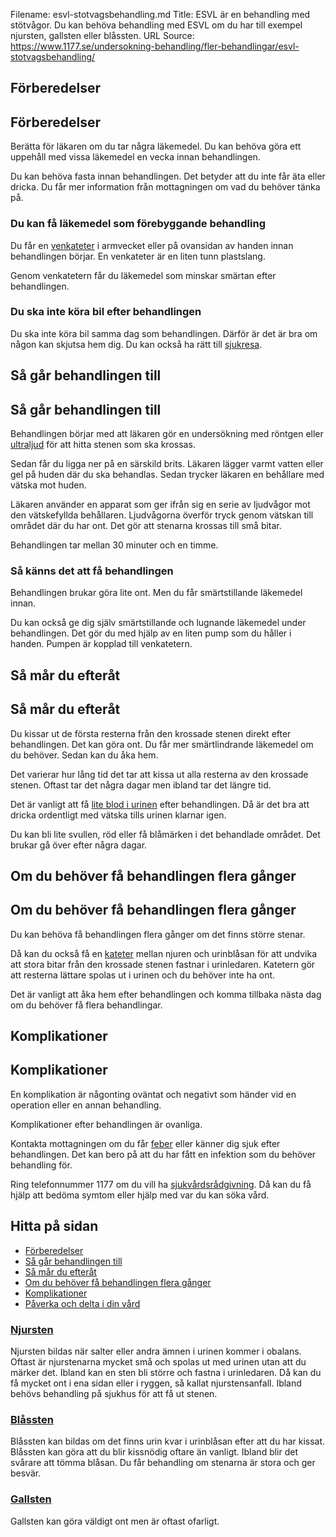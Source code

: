 Filename: esvl-stotvagsbehandling.md
Title: ESVL är en behandling med stötvågor. Du kan behöva behandling med ESVL om du har till exempel njursten, gallsten eller blåssten.
URL Source: https://www.1177.se/undersokning-behandling/fler-behandlingar/esvl-stotvagsbehandling/

Förberedelser
-------------

Förberedelser
-------------

Berätta för läkaren om du tar några läkemedel. Du kan behöva göra ett uppehåll med vissa läkemedel en vecka innan behandlingen.

Du kan behöva fasta innan behandlingen. Det betyder att du inte får äta eller dricka. Du får mer information från mottagningen om vad du behöver tänka på.

### Du kan få läkemedel som förebyggande behandling 

Du får en [venkateter](https://www.1177.se/undersokning-behandling/innan-en-behandling-eller-undersokning/venkateter-i-armen-eller-handen/) i armvecket eller på ovansidan av handen innan behandlingen börjar. En venkateter är en liten tunn plastslang.

Genom venkatetern får du läkemedel som minskar smärtan efter behandlingen.

### Du ska inte köra bil efter behandlingen 

Du ska inte köra bil samma dag som behandlingen. Därför är det är bra om någon kan skjutsa hem dig. Du kan också ha rätt till [sjukresa](https://www.1177.se/sa-fungerar-varden/sjukresor-och-fardtjanst/sjukresor/). 

Så går behandlingen till
------------------------

Så går behandlingen till
------------------------

Behandlingen börjar med att läkaren gör en undersökning med röntgen eller [ultraljud](https://www.1177.se/undersokning-behandling/undersokningar-och-provtagning/bildundersokningar-och-rontgen/undersokning-med-ultraljud/) för att hitta stenen som ska krossas.

Sedan får du ligga ner på en särskild brits. Läkaren lägger varmt vatten eller gel på huden där du ska behandlas. Sedan trycker läkaren en behållare med vätska mot huden.

Läkaren använder en apparat som ger ifrån sig en serie av ljudvågor mot den vätskefyllda behållaren. Ljudvågorna överför tryck genom vätskan till området där du har ont. Det gör att stenarna krossas till små bitar.

Behandlingen tar mellan 30 minuter och en timme.

### Så känns det att få behandlingen 

Behandlingen brukar göra lite ont. Men du får smärtstillande läkemedel innan.

Du kan också ge dig själv smärtstillande och lugnande läkemedel under behandlingen. Det gör du med hjälp av en liten pump som du håller i handen. Pumpen är kopplad till venkatetern. 

Så mår du efteråt
-----------------

Så mår du efteråt
-----------------

Du kissar ut de första resterna från den krossade stenen direkt efter behandlingen. Det kan göra ont. Du får mer smärtlindrande läkemedel om du behöver. Sedan kan du åka hem.

Det varierar hur lång tid det tar att kissa ut alla resterna av den krossade stenen. Oftast tar det några dagar men ibland tar det längre tid.

Det är vanligt att få [lite blod i urinen](https://www.1177.se/sjukdomar--besvar/njurar-och-urinvagar/blod-i-urinen/) efter behandlingen. Då är det bra att dricka ordentligt med vätska tills urinen klarnar igen.

Du kan bli lite svullen, röd eller få blåmärken i det behandlade området. Det brukar gå över efter några dagar.  

Om du behöver få behandlingen flera gånger
------------------------------------------

Om du behöver få behandlingen flera gånger
------------------------------------------

Du kan behöva få behandlingen flera gånger om det finns större stenar.

Då kan du också få en [kateter](https://www.1177.se/undersokning-behandling/fler-behandlingar/kateter-i-urinblasan/) mellan njuren och urinblåsan för att undvika att stora bitar från den krossade stenen fastnar i urinledaren. Katetern gör att resterna lättare spolas ut i urinen och du behöver inte ha ont.

Det är vanligt att åka hem efter behandlingen och komma tillbaka nästa dag om du behöver få flera behandlingar. 

Komplikationer
--------------

Komplikationer
--------------

En komplikation är någonting oväntat och negativt som händer vid en operation eller en annan behandling.

Komplikationer efter behandlingen är ovanliga.

Kontakta mottagningen om du får [feber](https://www.1177.se/sjukdomar--besvar/infektioner/feber/feber/) eller känner dig sjuk efter behandlingen. Det kan bero på att du har fått en infektion som du behöver behandling för.

Ring telefonnummer 1177 om du vill ha [sjukvårdsrådgivning](https://www.1177.se/om-1177/nar-du-ringer-1177/nar-du-ringer-1177/). Då kan du få hjälp att bedöma symtom eller hjälp med var du kan söka vård.

Hitta på sidan
--------------

*   [Förberedelser](https://www.1177.se/undersokning-behandling/fler-behandlingar/esvl-stotvagsbehandling/#section-215898)
*   [Så går behandlingen till](https://www.1177.se/undersokning-behandling/fler-behandlingar/esvl-stotvagsbehandling/#section-215899)
*   [Så mår du efteråt](https://www.1177.se/undersokning-behandling/fler-behandlingar/esvl-stotvagsbehandling/#section-215900)
*   [Om du behöver få behandlingen flera gånger](https://www.1177.se/undersokning-behandling/fler-behandlingar/esvl-stotvagsbehandling/#section-215901)
*   [Komplikationer](https://www.1177.se/undersokning-behandling/fler-behandlingar/esvl-stotvagsbehandling/#section-215902)
*   [Påverka och delta i din vård](https://www.1177.se/undersokning-behandling/fler-behandlingar/esvl-stotvagsbehandling/#section-213524)

### [Njursten](https://www.1177.se/sjukdomar--besvar/njurar-och-urinvagar/njursten/)

Njursten bildas när salter eller andra ämnen i urinen kommer i obalans. Oftast är njurstenarna mycket små och spolas ut med urinen utan att du märker det. Ibland kan en sten bli större och fastna i urinledaren. Då kan du få mycket ont i ena sidan eller i ryggen, så kallat njurstensanfall. Ibland behövs behandling på sjukhus för att få ut stenen.

### [Blåssten](https://www.1177.se/sjukdomar--besvar/njurar-och-urinvagar/blassten/)

Blåssten kan bildas om det finns urin kvar i urinblåsan efter att du har kissat. Blåssten kan göra att du blir kissnödig oftare än vanligt. Ibland blir det svårare att tömma blåsan. Du får behandling om stenarna är stora och ger besvär.

### [Gallsten](https://www.1177.se/sjukdomar--besvar/mage-och-tarm/lever-galla-och-bukspottkortel/gallsten/)

Gallsten kan göra väldigt ont men är oftast ofarligt.